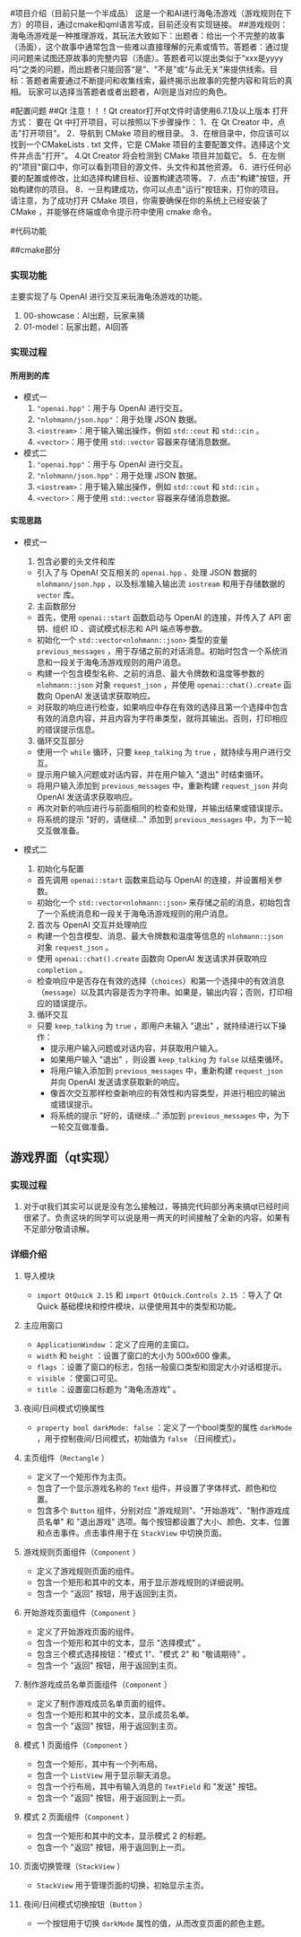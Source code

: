 #项目介绍（目前只是一个半成品）
这是一个和AI进行海龟汤游戏（游戏规则在下方）的项目，通过cmake和qml语言写成，目前还没有实现链接。
##游戏规则：
海龟汤游戏是一种推理游戏，其玩法大致如下：出题者：给出一个不完整的故事（汤面），这个故事中通常包含一些难以直接理解的元素或情节。答题者：通过提问问题来试图还原故事的完整内容（汤底）。答题者可以提出类似于“xxx是yyyy吗”之类的问题，而出题者只能回答“是”、“不是”或“与此无关”来提供线索。目标：答题者需要通过不断提问和收集线索，最终揭示出故事的完整内容和背后的真相。
玩家可以选择当答题者或者出题者，AI则是当对应的角色。

#配置问题
##Qt
注意！！！Qt creator打开qt文件时请使用6.7.1及以上版本
打开方式：
要在 Qt 中打开项目，可以按照以下步骤操作：
1．在 Qt Creator 中，点击"打开项目"。
2．导航到 CMake 项目的根目录。
3．在根目录中，你应该可以找到一个CMakeLists . txt 文件，它是 CMake 项目的主要配置文件。选择这个文件并点击"打开"。
4.Qt Creator 将会检测到 CMake 项目并加载它。
5．在左侧的"项目"窗口中，你可以看到项目的源文件、头文件和其他资源。
6．进行任何必要的配置或修改，比如选择构建目标、设置构建选项等。
7．点击"构建"按钮，开始构建你的项目。
8．一旦构建成功，你可以点击"运行"按钮来，打你的项目。
请注意，为了成功打开 CMake 项目，你需要确保在你的系统上已经安装了 CMake ，并能够在终端或命令提示符中使用 cmake 命令。

#代码功能

##cmake部分
### 实现功能
主要实现了与 OpenAI 进行交互来玩海龟汤游戏的功能。
 1. 00-showcase：AI出题，玩家来猜
 2. 01-model：玩家出题，AI回答
### 实现过程
#### 所用到的库
 + 模式一
    1. `"openai.hpp"`：用于与 OpenAI 进行交互。
    2. `"nlohmann/json.hpp"`：用于处理 JSON 数据。
    3. `<iostream>`：用于输入输出操作，例如 `std::cout` 和 `std::cin` 。
    4. `<vector>`：用于使用 `std::vector` 容器来存储消息数据。
 + 模式二
    1. `"openai.hpp"`：用于与 OpenAI 进行交互。
    2. `"nlohmann/json.hpp"`：用于处理 JSON 数据。
    3. `<iostream>`：用于输入输出操作，例如 `std::cout` 和 `std::cin` 。
    4. `<vector>`：用于使用 `std::vector` 容器来存储消息数据。
#### 实现思路
+ 模式一
    1. 包含必要的头文件和库
    - 引入了与 OpenAI 交互相关的 `openai.hpp` 、处理 JSON 数据的 `nlohmann/json.hpp` ，以及标准输入输出流 `iostream` 和用于存储数据的 `vector` 库。
    2. 主函数部分
    - 首先，使用 `openai::start` 函数启动与 OpenAI 的连接，并传入了 API 密钥、组织 ID 、调试模式标志和 API 端点等参数。
    - 初始化一个 `std::vector<nlohmann::json>` 类型的变量 `previous_messages` ，用于存储之前的对话消息。初始时包含一个系统消息和一段关于海龟汤游戏规则的用户消息。
    - 构建一个包含模型名称、之前的消息、最大令牌数和温度等参数的 `nlohmann::json` 对象 `request_json` ，并使用 `openai::chat().create` 函数向 OpenAI 发送请求获取响应。
    - 对获取的响应进行检查，如果响应中存在有效的选择且第一个选择中包含有效的消息内容，并且内容为字符串类型，就将其输出。否则，打印相应的错误提示信息。
    3. 循环交互部分
    - 使用一个 `while` 循环，只要 `keep_talking` 为 `true` ，就持续与用户进行交互。
    - 提示用户输入问题或对话内容，并在用户输入 "退出" 时结束循环。
    - 将用户输入添加到 `previous_messages` 中，重新构建 `request_json` 并向 OpenAI 发送请求获取响应。
    - 再次对新的响应进行与前面相同的检查和处理，并输出结果或错误提示。
    - 将系统的提示 "好的，请继续..." 添加到 `previous_messages` 中，为下一轮交互做准备。
+ 模式二
    1. 初始化与配置
    - 首先调用 `openai::start` 函数来启动与 OpenAI 的连接，并设置相关参数。
    - 初始化一个 `std::vector<nlohmann::json>` 来存储之前的消息，初始包含了一个系统消息和一段关于海龟汤游戏规则的用户消息。

    2. 首次与 OpenAI 交互并处理响应
    - 构建一个包含模型、消息、最大令牌数和温度等信息的 `nlohmann::json` 对象 `request_json` 。
    - 使用 `openai::chat().create` 函数向 OpenAI 发送请求并获取响应 `completion` 。
    - 检查响应中是否存在有效的选择（`choices`）和第一个选择中的有效消息（`message`）以及其内容是否为字符串。如果是，输出内容；否则，打印相应的错误提示。

    3. 循环交互
    - 只要 `keep_talking` 为 `true` ，即用户未输入 "退出" ，就持续进行以下操作：
        - 提示用户输入问题或对话内容，并获取用户输入。
        - 如果用户输入 "退出" ，则设置 `keep_talking` 为 `false` 以结束循环。
        - 将用户输入添加到 `previous_messages` 中，重新构建 `request_json` 并向 OpenAI 发送请求获取新的响应。
        - 像首次交互那样检查新响应的有效性和内容类型，并进行相应的输出或错误提示。
        - 将系统的提示 "好的，请继续..." 添加到 `previous_messages` 中，为下一轮交互做准备。

## 游戏界面（qt实现）
### 实现过程
1. 对于qt我们其实可以说是没有怎么接触过，等搞完代码部分再来搞qt已经时间很紧了。负责这块的同学可以说是用一两天的时间接触了全新的内容，如果有不足部分敬请谅解。
### 详细介绍
1. 导入模块
    - `import QtQuick 2.15` 和 `import QtQuick.Controls 2.15` ：导入了 Qt Quick 基础模块和控件模块，以便使用其中的类型和功能。

2. 主应用窗口
    - `ApplicationWindow` ：定义了应用的主窗口。
    - `width` 和 `height` ：设置了窗口的大小为 500x600 像素。
    - `flags` ：设置了窗口的标志，包括一般窗口类型和固定大小对话框提示。
    - `visible` ：使窗口可见。
    - `title` ：设置窗口标题为 "海龟汤游戏" 。

3. 夜间/日间模式切换属性
    - `property bool darkMode: false` ：定义了一个bool类型的属性 `darkMode` ，用于控制夜间/日间模式，初始值为 `false` （日间模式）。

4. 主页组件（`Rectangle` ）
    - 定义了一个矩形作为主页。
    - 包含了一个显示游戏名称的 `Text` 组件，并设置了字体样式、颜色和位置。
    - 包含多个 `Button` 组件，分别对应 "游戏规则"、"开始游戏"、"制作游戏成员名单" 和 "退出游戏" 选项。每个按钮都设置了大小、颜色、文本、位置和点击事件。点击事件用于在 `StackView` 中切换页面。

5. 游戏规则页面组件（`Component` ）
    - 定义了游戏规则页面的组件。
    - 包含一个矩形和其中的文本，用于显示游戏规则的详细说明。
    - 包含一个 "返回" 按钮，用于返回到主页。

6. 开始游戏页面组件（`Component` ）
    - 定义了开始游戏页面的组件。
    - 包含一个矩形和其中的文本，显示 "选择模式" 。
    - 包含三个模式选择按钮："模式 1"、"模式 2" 和 "敬请期待" 。
    - 包含一个 "返回" 按钮，用于返回到主页。

7. 制作游戏成员名单页面组件（`Component` ）
    - 定义了制作游戏成员名单页面的组件。
    - 包含一个矩形和其中的文本，显示成员名单。
    - 包含一个 "返回" 按钮，用于返回到主页。

8. 模式 1 页面组件（`Component` ）
    - 包含一个矩形，其中有一个列布局。
    - 包含一个 `ListView` 用于显示聊天消息。
    - 包含一个行布局，其中有输入消息的 `TextField` 和 "发送" 按钮。
    - 包含一个 "返回" 按钮，用于返回到上一页。

9. 模式 2 页面组件（`Component` ）
    - 包含一个矩形和其中的文本，显示模式 2 的标题。
    - 包含一个 "返回" 按钮，用于返回到上一页。

10. 页面切换管理（`StackView` ）
    - `StackView` 用于管理页面的切换，初始显示主页。

11. 夜间/日间模式切换按钮（`Button` ）
    - 一个按钮用于切换 `darkMode` 属性的值，从而改变页面的颜色主题。
